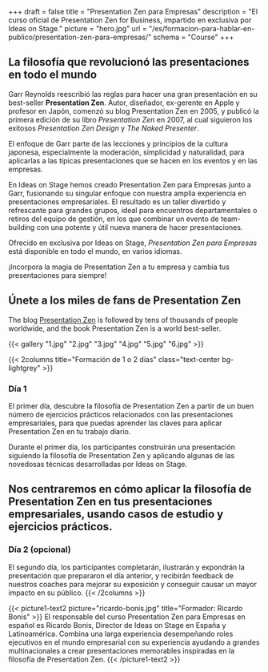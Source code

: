 +++
draft		= false
title		= "Presentation Zen para Empresas"
description = "El curso oficial de Presentation Zen for Business, impartido en exclusiva por Ideas on Stage."
picture		= "hero.jpg"
url	 		= "/es/formacion-para-hablar-en-publico/presentation-zen-para-empresas/"
schema		= "Course"
+++

## La filosofía que revolucionó las presentaciones en todo el mundo

Garr Reynolds reescribió las reglas para hacer una gran presentación en su best-seller <b>Presentation Zen</b>. Autor, diseñador, ex-gerente en Apple y profesor en Japón, comenzó su blog Presentation Zen en 2005, y publicó la primera edición de su libro <i>Presentation Zen</i> en 2007, al cual siguieron los exitosos <i>Presentation Zen Design</i> y <i>The Naked Presenter</i>.

El enfoque de Garr parte de las lecciones y principios de la cultura japonesa, especialmente la moderación, simplicidad y naturalidad, para aplicarlas a las típicas presentaciones que se hacen en los eventos y en las empresas.

En Ideas on Stage hemos creado Presentation Zen para Empresas junto a Garr, fusionando su singular enfoque con nuestra amplia experiencia en presentaciones empresariales. El resultado es un taller divertido y refrescante para grandes grupos, ideal para encuentros departamentales o retiros del equipo de gestión, en los que combinar un evento de team-building con una potente y útil nueva manera de hacer presentaciones.

Ofrecido en exclusiva por Ideas on Stage, <i>Presentation Zen para Empresas</i> está disponible en todo el mundo, en varios idiomas.

¡Incorpora la magia de Presentation Zen a tu empresa y cambia tus presentaciones para siempre!

## Únete a los miles de fans de Presentation Zen
The blog [Presentation Zen](http://www.presentationzen.com/) is followed by tens of thousands of people worldwide, and the book Presentation Zen is a world best-seller.

{{< gallery "1.jpg" "2.jpg" "3.jpg" "4.jpg" "5.jpg" "6.jpg" >}}

{{< 2columns title="Formación de 1 o 2 días" class="text-center bg-lightgrey" >}}
### Día 1
El primer día, descubre la filosofía de Presentation Zen a partir de un buen número de ejercicios prácticos relacionados con las presentaciones empresariales, para que puedas aprender las claves para aplicar Presentation Zen en tu trabajo diario.

Durante el primer día, los participantes construirán una presentación siguiendo la filosofía de Presentation Zen y aplicando algunas de las novedosas técnicas desarrolladas por Ideas on Stage.

Nos centraremos en cómo aplicar la filosofía de Presentation Zen en tus presentaciones empresariales, usando casos de estudio y ejercicios prácticos.
---
### Día 2 (opcional)
El segundo día, los participantes completarán, ilustrarán y expondrán la presentación que prepararon el día anterior, y recibirán feedback de nuestros coaches para mejorar su exposición y conseguir causar un mayor impacto en su público.
{{< /2columns >}}

{{< picture1-text2 picture="ricardo-bonis.jpg" title="Formador: Ricardo Bonis" >}}
El responsable del curso Presentation Zen para Empresas en español es Ricardo Bonis, Director de Ideas on Stage en España y Latinoamérica. Combina una larga experiencia desempeñando roles ejecutivos en el mundo empresarial con su experiencia ayudando a grandes multinacionales a crear presentaciones memorables inspiradas en la filosofía de Presentation Zen.
{{< /picture1-text2 >}}